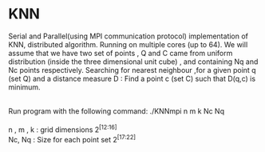 # KNN
Serial and Parallel(using MPI communication protocol) implementation of KNN, distributed algorithm. Running on multiple cores (up to 64).
We will assume that we have two set of points , Q and C  came from uniform distribution (inside the three dimensional unit cube) , and containing Nq and Nc points respectively.
Searching for nearest neighbour ,for a given point q (set Q) and a distance measure D : Find a point c (set C) such that D(q,c) is minimum.

<br />Run program with the following command:  ./KNNmpi n m k  Nc Nq
<br />
<br />n , m , k : grid dimensions 2<sup>[12:16]</sup> 
<br />Nc, Nq : Size for each point set 2<sup>[17:22]</sup>

